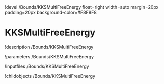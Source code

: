 <!-- MOOSE Object Documentation Stub: Remove this when content is added. -->!devel /Bounds/KKSMultiFreeEnergy float=right width=auto margin=20px padding=20px background-color=#F8F8F8


# KKSMultiFreeEnergy
!description /Bounds/KKSMultiFreeEnergy

!parameters /Bounds/KKSMultiFreeEnergy

!inputfiles /Bounds/KKSMultiFreeEnergy

!childobjects /Bounds/KKSMultiFreeEnergy
